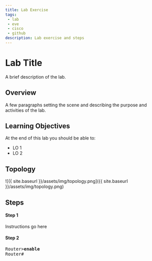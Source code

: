 ```yaml
---
title: Lab Exercise
tags: 
 - lab
 - eve
 - cisco
 - github
description: Lab exercise and steps
---
```


# Lab Title
A brief description of the lab.

## Overview
A few paragraphs setting the scene and describing the purpose and activities of the lab.

<a name="objectives"></a>
## Learning Objectives
At the end of this lab you should be able to:
- LO 1
- LO 2

## Topology
![{{ site.baseurl }}/assets/img/topology.png]({{ site.baseurl }}/assets/img/topology.png)



## Steps
#### Step 1
Instructions go here

#### Step 2
<pre>
Router><b>enable</b>
Router#
</pre>
